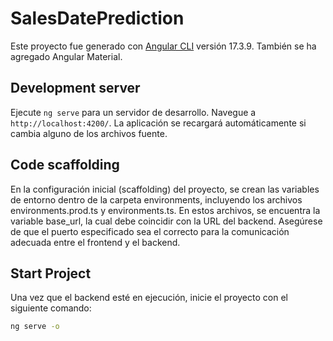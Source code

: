 # SalesDatePrediction

Este proyecto fue generado con [Angular CLI](https://github.com/angular/angular-cli) versión 17.3.9. También se ha agregado Angular Material.

## Development server

Ejecute `ng serve` para un servidor de desarrollo. Navegue a `http://localhost:4200/`. La aplicación se recargará automáticamente si cambia alguno de los archivos fuente.

## Code scaffolding
En la configuración inicial (scaffolding) del proyecto, se crean las variables de entorno dentro de la carpeta environments, incluyendo los archivos environments.prod.ts y environments.ts. En estos archivos, se encuentra la variable base_url, la cual debe coincidir con la URL del backend. Asegúrese de que el puerto especificado sea el correcto para la comunicación adecuada entre el frontend y el backend.

## Start Project
Una vez que el backend esté en ejecución, inicie el proyecto con el siguiente comando:

```bash
ng serve -o
```

